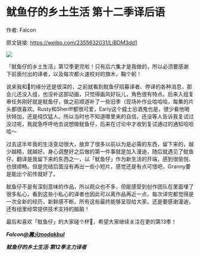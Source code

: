 # 鱿鱼仔的乡土生活 第十二季译后语

作者: Falcon

原文链接: https://weibo.com/2355632031/LiBDM3dd1

![](/image/鱿鱼仔的乡土生活%20第十二季译后语.webp)

「鱿鱼仔的乡土生活」第12季更完啦！只有后六集才是我做的，所以必须要感谢下前面付出的译者，以及每次都火速校对的旗木，鞠个躬！

说来我和🦑的缘分还是很深的，之前就看到鱿鱼仔招募译者、停译的各种消息，那会儿还没入组，也没补这部动画，只觉得画风好玩儿，角色很有特点。后来入组复审任务刚好就是鱿鱼仔，做之前顺道补了一些旧季（现场补作业哈哈哈，每集的片头都很喜欢。Rusty和Sheriff都很可爱，Early这个威士忌酒鬼也是，很少看他喝伏特加，还是纯饮猛人。所以当时也不知道哪里来的自信，还没等人告诉我复试过没过呢，我就急呼呼地去说想做鱿鱼仔，后来在讨论中才收到复试通过的通知哈哈哈～

过去这半年我的生活变动很大，放弃了很多以前以为是必需的东西，留下来的，越少越精，就越好。身心调整好之后做的第一件事就是加入漫迪，随后就遇见了鱿鱼仔。翻译是我留下来的东西之一，以「鱿鱼仔」作为新生活的开端，感到很愉悦、也很顺畅。但是完结后面没有再出一些小短片，感觉还是有点可惜吧，Granny要是能出个前传就好了。

鱿鱼仔不是有深刻意味的作品，所以观众也不多，但能感受到创作团队在里面埋了很多私心，看到这些小私心的译者也因此可以离作品再近一点，每次译完都觉得是一次全新的经历，新鲜感不断。所有这些最终能够呈现给大家，还是要感谢漫迪，还有组里经常提供技术支持的脑脑！

最后和喜欢「鱿鱼仔」的大家碰个杯🥃，希望大家继续关注在更的第13季！

***Falcon[@篝火modakbul](https://weibo.com/n/%E7%AF%9D%E7%81%ABmodakbul)***

***鱿鱼仔的乡土生活·第12季主力译者***